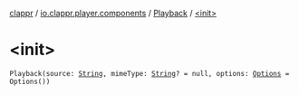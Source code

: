 [clappr](../../index.md) / [io.clappr.player.components](../index.md) / [Playback](index.md) / [&lt;init&gt;](./-init-.md)

# &lt;init&gt;

`Playback(source: `[`String`](https://kotlinlang.org/api/latest/jvm/stdlib/kotlin/-string/index.html)`, mimeType: `[`String`](https://kotlinlang.org/api/latest/jvm/stdlib/kotlin/-string/index.html)`? = null, options: `[`Options`](../../io.clappr.player.base/-options/index.md)` = Options())`
